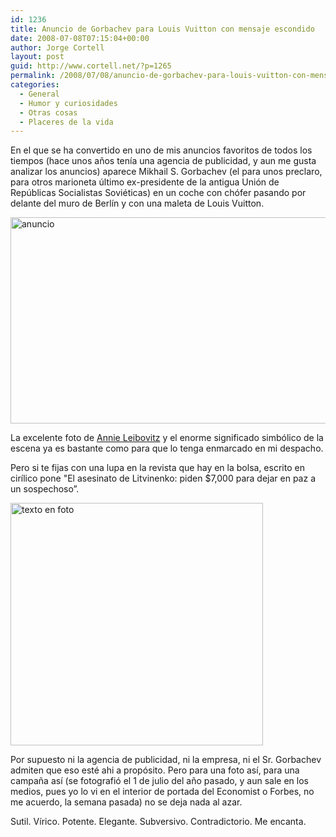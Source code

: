 ```yaml
---
id: 1236
title: Anuncio de Gorbachev para Louis Vuitton con mensaje escondido
date: 2008-07-08T07:15:04+00:00
author: Jorge Cortell
layout: post
guid: http://www.cortell.net/?p=1265
permalink: /2008/07/08/anuncio-de-gorbachev-para-louis-vuitton-con-mensaje-escondido/
categories:
  - General
  - Humor y curiosidades
  - Otras cosas
  - Placeres de la vida
---
```

En el que se ha convertido en uno de mis anuncios favoritos de todos los tiempos (hace unos años tenía una agencia de publicidad, y aun me gusta analizar los anuncios) aparece Mikhail S. Gorbachev (el para unos preclaro, para otros marioneta último ex-presidente de la antigua Unión de Repúblicas Socialistas Soviéticas) en un coche con chófer pasando por delante del muro de Berlín y con una maleta de Louis Vuitton.

<img src="http://graphics8.nytimes.com/images/2007/11/05/business/05vuitton.600.jpg" alt="anuncio" width="600" height="330" />

La excelente foto de [Annie Leibovitz](http://topics.nytimes.com/top/reference/timestopics/people/l/annie_leibovitz/index.html?inline=nyt-per "More articles about Annie Leibovitz.") y el enorme significado simbólico de la escena ya es bastante como para que lo tenga enmarcado en mi despacho.

Pero si te fijas con una lupa en la revista que hay en la bolsa, escrito en cirílico pone "El asesinato de Litvinenko: piden $7,000 para dejar en paz a un sospechoso”.

<img src="http://thenewsof.com/wp-content/uploads/2007/09/gorbachev2.jpg" alt="texto en foto" width="404" height="388" />

Por supuesto ni la agencia de publicidad, ni la empresa, ni el Sr. Gorbachev admiten que eso esté ahi a propósito. Pero para una foto así, para una campaña así (se fotografió el 1 de julio del año pasado, y aun sale en los medios, pues yo lo vi en el interior de portada del Economist o Forbes, no me acuerdo, la semana pasada) no se deja nada al azar.

Sutil. Vírico. Potente. Elegante. Subversivo. Contradictorio. Me encanta.